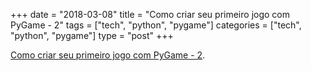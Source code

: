 +++
date = "2018-03-08"
title = "Como criar seu primeiro jogo com PyGame - 2"
tags = ["tech", "python", "pygame"]
categories = ["tech", "python", "pygame"]
type = "post"
+++

[Como criar seu primeiro jogo com PyGame - 2](https://blog.codeexpertslearning.com.br/criando-seu-primeiro-jogo-com-pygame-parte-02-5e7254477a66).
